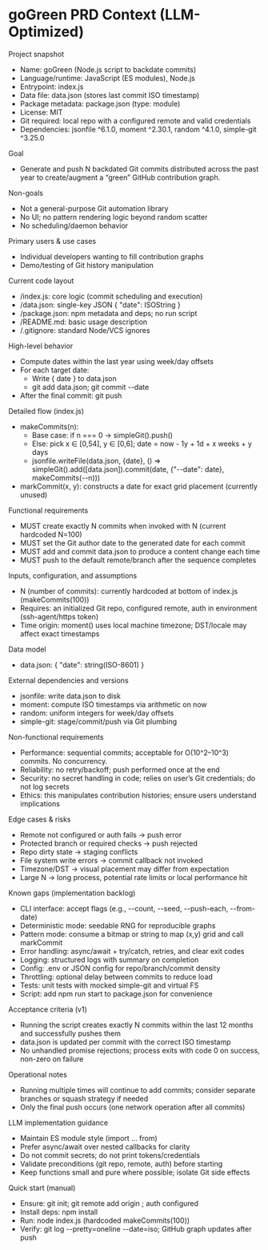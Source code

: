 # goGreen PRD Context (LLM-Optimized)

Project snapshot
- Name: goGreen (Node.js script to backdate commits)
- Language/runtime: JavaScript (ES modules), Node.js
- Entrypoint: index.js
- Data file: data.json (stores last commit ISO timestamp)
- Package metadata: package.json (type: module)
- License: MIT
- Git required: local repo with a configured remote and valid credentials
- Dependencies: jsonfile ^6.1.0, moment ^2.30.1, random ^4.1.0, simple-git ^3.25.0

Goal
- Generate and push N backdated Git commits distributed across the past year to create/augment a “green” GitHub contribution graph.

Non-goals
- Not a general-purpose Git automation library
- No UI; no pattern rendering logic beyond random scatter
- No scheduling/daemon behavior

Primary users & use cases
- Individual developers wanting to fill contribution graphs
- Demo/testing of Git history manipulation

Current code layout
- /index.js: core logic (commit scheduling and execution)
- /data.json: single-key JSON { "date": ISOString }
- /package.json: npm metadata and deps; no run script
- /README.md: basic usage description
- /.gitignore: standard Node/VCS ignores

High-level behavior
- Compute dates within the last year using week/day offsets
- For each target date:
  - Write { date } to data.json
  - git add data.json; git commit --date <date>
- After the final commit: git push

Detailed flow (index.js)
- makeCommits(n):
  - Base case: if n === 0 → simpleGit().push()
  - Else: pick x ∈ [0,54], y ∈ [0,6]; date = now - 1y + 1d + x weeks + y days
  - jsonfile.writeFile(data.json, {date}, () => simpleGit().add([data.json]).commit(date, {"--date": date}, makeCommits(--n)))
- markCommit(x, y): constructs a date for exact grid placement (currently unused)

Functional requirements
- MUST create exactly N commits when invoked with N (current hardcoded N=100)
- MUST set the Git author date to the generated date for each commit
- MUST add and commit data.json to produce a content change each time
- MUST push to the default remote/branch after the sequence completes

Inputs, configuration, and assumptions
- N (number of commits): currently hardcoded at bottom of index.js (makeCommits(100))
- Requires: an initialized Git repo, configured remote, auth in environment (ssh-agent/https token)
- Time origin: moment() uses local machine timezone; DST/locale may affect exact timestamps

Data model
- data.json: { "date": string(ISO-8601) }

External dependencies and versions
- jsonfile: write data.json to disk
- moment: compute ISO timestamps via arithmetic on now
- random: uniform integers for week/day offsets
- simple-git: stage/commit/push via Git plumbing

Non-functional requirements
- Performance: sequential commits; acceptable for O(10^2–10^3) commits. No concurrency.
- Reliability: no retry/backoff; push performed once at the end
- Security: no secret handling in code; relies on user’s Git credentials; do not log secrets
- Ethics: this manipulates contribution histories; ensure users understand implications

Edge cases & risks
- Remote not configured or auth fails → push error
- Protected branch or required checks → push rejected
- Repo dirty state → staging conflicts
- File system write errors → commit callback not invoked
- Timezone/DST → visual placement may differ from expectation
- Large N → long process, potential rate limits or local performance hit

Known gaps (implementation backlog)
- CLI interface: accept flags (e.g., --count, --seed, --push-each, --from-date)
- Deterministic mode: seedable RNG for reproducible graphs
- Pattern mode: consume a bitmap or string to map (x,y) grid and call markCommit
- Error handling: async/await + try/catch, retries, and clear exit codes
- Logging: structured logs with summary on completion
- Config: .env or JSON config for repo/branch/commit density
- Throttling: optional delay between commits to reduce load
- Tests: unit tests with mocked simple-git and virtual FS
- Script: add npm run start to package.json for convenience

Acceptance criteria (v1)
- Running the script creates exactly N commits within the last 12 months and successfully pushes them
- data.json is updated per commit with the correct ISO timestamp
- No unhandled promise rejections; process exits with code 0 on success, non-zero on failure

Operational notes
- Running multiple times will continue to add commits; consider separate branches or squash strategy if needed
- Only the final push occurs (one network operation after all commits)

LLM implementation guidance
- Maintain ES module style (import ... from)
- Prefer async/await over nested callbacks for clarity
- Do not commit secrets; do not print tokens/credentials
- Validate preconditions (git repo, remote, auth) before starting
- Keep functions small and pure where possible; isolate Git side effects

Quick start (manual)
- Ensure: git init; git remote add origin <url>; auth configured
- Install deps: npm install
- Run: node index.js (hardcoded makeCommits(100))
- Verify: git log --pretty=oneline --date=iso; GitHub graph updates after push